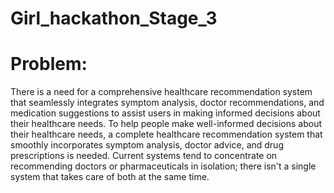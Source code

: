 # Girl_hackathon_Stage_3
# Problem:
There is a need for a comprehensive healthcare recommendation system that seamlessly integrates symptom analysis, doctor recommendations, and medication suggestions to assist users in making informed decisions about their healthcare needs. To help people make well-informed decisions about their healthcare needs, a complete healthcare recommendation system that smoothly incorporates symptom analysis, doctor advice, and drug prescriptions is needed. Current systems tend to concentrate on recommending doctors or pharmaceuticals in isolation; there isn't a single system that takes care of both at the same time.
